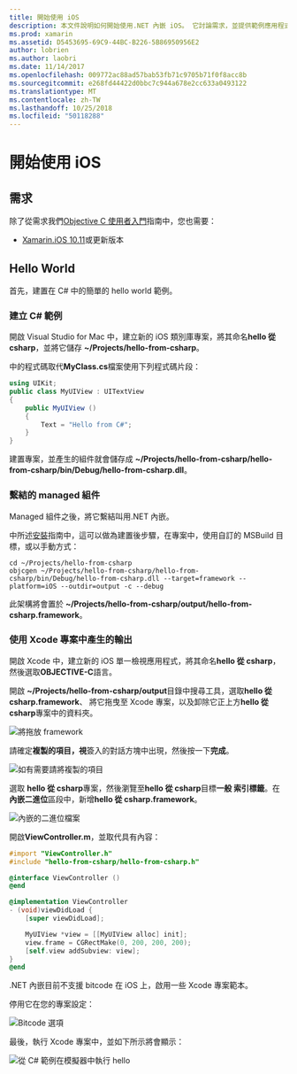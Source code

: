 ```yaml
---
title: 開始使用 iOS
description: 本文件說明如何開始使用.NET 內嵌 iOS。 它討論需求，並提供範例應用程式示範如何繫結 managed 組件，並在 Xcode 專案使用的輸出。
ms.prod: xamarin
ms.assetid: D5453695-69C9-44BC-B226-5B86950956E2
author: lobrien
ms.author: laobri
ms.date: 11/14/2017
ms.openlocfilehash: 009772ac88ad57bab53fb71c9705b71f0f8acc8b
ms.sourcegitcommit: e268fd44422d0bbc7c944a678e2cc633a0493122
ms.translationtype: MT
ms.contentlocale: zh-TW
ms.lasthandoff: 10/25/2018
ms.locfileid: "50118288"
---
```

# <a name="getting-started-with-ios"></a>開始使用 iOS

## <a name="requirements"></a>需求

除了從需求我們[Objective C 使用者入門](~/tools/dotnet-embedding/get-started/objective-c/index.md)指南中，您也需要：

* [Xamarin.iOS 10.11](https://visualstudio.microsoft.com/xamarin/)或更新版本

## <a name="hello-world"></a>Hello World

首先，建置在 C# 中的簡單的 hello world 範例。

### <a name="create-c-sample"></a>建立 C# 範例

開啟 Visual Studio for Mac 中，建立新的 iOS 類別庫專案，將其命名**hello 從 csharp**，並將它儲存 **~/Projects/hello-from-csharp**。

中的程式碼取代**MyClass.cs**檔案使用下列程式碼片段：

```csharp
using UIKit;
public class MyUIView : UITextView
{
    public MyUIView ()
    {
        Text = "Hello from C#";
    }
}
```

建置專案，並產生的組件就會儲存成 **~/Projects/hello-from-csharp/hello-from-csharp/bin/Debug/hello-from-csharp.dll**。

### <a name="bind-the-managed-assembly"></a>繫結的 managed 組件

Managed 組件之後，將它繫結叫用.NET 內嵌。

中所述[安裝](~/tools/dotnet-embedding/get-started/install/install.md)指南中，這可以做為建置後步驟，在專案中，使用自訂的 MSBuild 目標，或以手動方式：

```shell
cd ~/Projects/hello-from-csharp
objcgen ~/Projects/hello-from-csharp/hello-from-csharp/bin/Debug/hello-from-csharp.dll --target=framework --platform=iOS --outdir=output -c --debug
```

此架構將會置於 **~/Projects/hello-from-csharp/output/hello-from-csharp.framework**。

### <a name="use-the-generated-output-in-an-xcode-project"></a>使用 Xcode 專案中產生的輸出

開啟 Xcode 中，建立新的 iOS 單一檢視應用程式，將其命名**hello 從 csharp**，然後選取**OBJECTIVE-C**語言。

開啟 **~/Projects/hello-from-csharp/output**目錄中搜尋工具，選取**hello 從 csharp.framework**、 將它拖曳至 Xcode 專案，以及卸除它正上方**hello 從 csharp**專案中的資料夾。

![將拖放 framework](ios-images/hello-from-csharp-ios-drag-drop-framework.png)

請確定**複製的項目，視**簽入的對話方塊中出現，然後按一下**完成**。

![如有需要請將複製的項目](ios-images/hello-from-csharp-ios-copy-items-if-needed.png)

選取  **hello 從 csharp**專案，然後瀏覽至**hello 從 csharp**目標**一般 索引標籤**。在 **內嵌二進位**區段中，新增**hello 從 csharp.framework**。

![內嵌的二進位檔案](ios-images/hello-from-csharp-ios-embedded-binaries.png)

開啟**ViewController.m**，並取代具有內容：

```objective-c
#import "ViewController.h"
#include "hello-from-csharp/hello-from-csharp.h"

@interface ViewController ()
@end

@implementation ViewController
- (void)viewDidLoad {
    [super viewDidLoad];

    MyUIView *view = [[MyUIView alloc] init];
    view.frame = CGRectMake(0, 200, 200, 200);
    [self.view addSubview: view];
}
@end
```

.NET 內嵌目前不支援 bitcode 在 iOS 上，啟用一些 Xcode 專案範本。 

停用它在您的專案設定：

![Bitcode 選項](../../images/ios-bitcode-option.png)

最後，執行 Xcode 專案中，並如下所示將會顯示：

![從 C# 範例在模擬器中執行 hello](ios-images/hello-from-csharp-ios.png)
